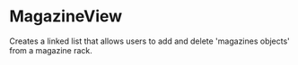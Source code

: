 # MagazineView
Creates a linked list that allows users to add and delete 'magazines objects' from a magazine rack.
